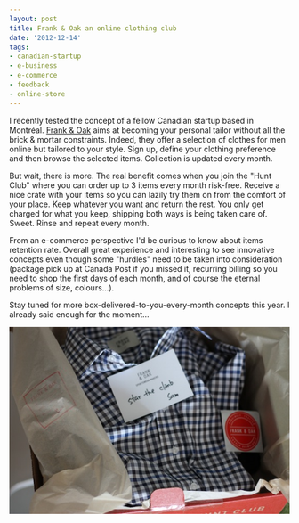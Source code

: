 ```yaml
---
layout: post
title: Frank & Oak an online clothing club
date: '2012-12-14'
tags:
- canadian-startup
- e-business
- e-commerce
- feedback
- online-store
---
```


I recently tested the concept of a fellow Canadian startup based in Montréal.
[Frank & Oak](http://frankandoak.com/) aims at becoming your personal tailor without all the brick & mortar constraints. Indeed, they offer a selection of clothes for men online but tailored to your style. Sign up, define your clothing preference and then browse the selected items. Collection is updated every month.

But wait, there is more. The real benefit comes when you join the "Hunt Club" where you can order up to 3 items every month risk-free. Receive a nice crate with your items so you can lazily try them on from the comfort of your place. Keep whatever you want and return the rest. You only get charged for what you keep, shipping both ways is being taken care of. Sweet. Rinse and repeat every month.

From an e-commerce perspective I'd be curious to know about items retention rate. Overall great experience and interesting to see innovative concepts even though some "hurdles" need to be taken into consideration (package pick up at Canada Post if you missed it, recurring billing so you need to shop the first days of each month, and of course the eternal problems of size, colours...).

Stay tuned for more box-delivered-to-you-every-month concepts this year. I already said enough for the moment...

![frank_and_oak](/assets/images/articles/frank_and_oak.jpg)
